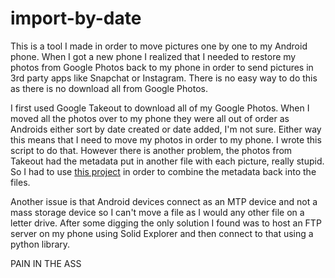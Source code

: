 # import-by-date

This is a tool I made in order to move pictures one by one to my Android phone. When I got a new phone I realized that I needed to restore my photos from Google Photos back to my phone in order to send pictures in 3rd party apps like Snapchat or Instagram. There is no easy way to do this as there is no download all from Google Photos.

I first used Google Takeout to download all of my Google Photos. When I moved all the photos over to my phone they were all out of order as Androids either sort by date created or date added, I'm not sure. Either way this means that I need to move my photos in order to my phone. I wrote this script to do that. However there is another problem, the photos from Takeout had the metadata put in another file with each picture, really stupid. So I had to use [this project](https://github.com/mattwilson1024/google-photos-exif) in order to combine the metadata back into the files.

Another issue is that Android devices connect as an MTP device and not a mass storage device so I can't move a file as I would any other file on a letter drive. After some digging the only solution I found was to host an FTP server on my phone using Solid Explorer and then connect to that using a python library.

PAIN IN THE ASS
